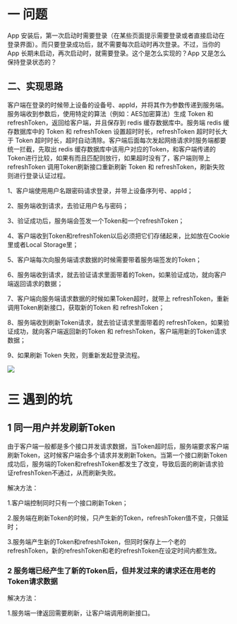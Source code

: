 # 一 问题

App 安装后，第一次启动时需要登录（在某些页面提示需要登录或者直接启动在登录界面）。而只要登录成功后，就不需要每次启动时再次登录。不过，当你的 App 长期未启动，再次启动时，就需要登录。这个是怎么实现的？App 又是怎么保持登录状态的？

## 二、实现思路

客户端在登录的时候带上设备的设备号、appId，并将其作为参数传递到服务端。服务端收到参数后，使用特定的算法（例如：AES加密算法）生成 Token 和 refreshToken，返回给客户端，并且保存到 redis 缓存数据库中。服务端 redis 缓存数据库中的 Token 和 refreshToken 设置超时时长，refreshToken 超时时长大于 Token 超时时长，超时自动清除。客户端后面每次发起网络请求时服务端都要统一拦截，先取出 redis 缓存数据库中该用户对应的Token，和客户端传递的Token进行比较，如果有而且匹配则放行，如果超时没有了，客户端则带上refreshToken 调用Token刷新接口重新刷新 Token 和 refreshToken，刷新失败则进行登录认证过程。

1、客户端使用用户名跟密码请求登录，并带上设备序列号、appId；

2、服务端收到请求，去验证用户名与密码；

3、验证成功后，服务端会签发一个Token和一个refreshToken；

4、客户端收到Token和refreshToken以后必须把它们存储起来，比如放在Cookie里或者Local Storage里；

5、客户端每次向服务端请求数据的时候需要带着服务端签发的Token；

6、服务端收到请求，就去验证请求里面带着的Token，如果验证成功，就向客户端返回请求的数据；

7、客户端向服务端请求数据的时候如果Token超时，就带上 refreshToken，重新调用Token刷新接口，获取新的Token 和 refreshToken；

8、服务端收到刷新Token请求，就去验证请求里面带着的 refreshToken，如果验证成功，就向客户端返回新的Token 和 refreshToken，客户端用新的Token请求数据；

9、如果刷新 Token 失败，则重新发起登录流程。

![](D:\dev\study\minggaowang.github.io\img\login-1.jpg)

# 三 遇到的坑

## 1 同一用户并发刷新Token

由于客户端一般都是多个接口并发请求数据，当Token超时后，服务端要求客户端刷新Token，这时候客户端会多个请求并发刷新Token。当第一个接口刷新Token成功后，服务端的Token和refreshToken都发生了改变，导致后面的刷新请求验证refreshToken不通过，从而刷新失败。

解决方法：

1.客户端控制同时只有一个接口刷新Token；

2.服务端在刷新Token的时候，只产生新的Token，refreshToken值不变，只做延时；

3.服务端产生新的Token和refreshToken，但同时保存上一个老的refreshToken，新的refreshToken和老的refreshToken在设定时间内都生效。

### 2  服务端已经产生了新的Token后，但并发过来的请求还在用老的Token请求数据

解决方法：

1.服务端一律返回需要刷新，让客户端调用刷新接口。